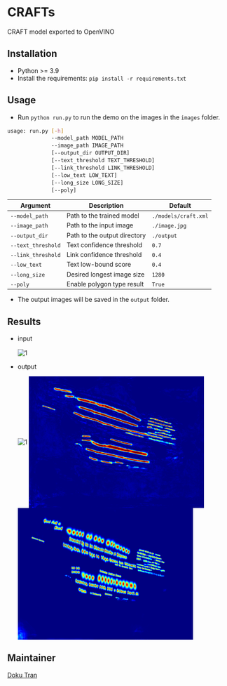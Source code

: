 # CRAFTs
CRAFT model exported to OpenVINO

## Installation

- Python >= 3.9
- Install the requirements: `pip install -r requirements.txt`

## Usage

- Run `python run.py` to run the demo on the images in the `images` folder.

```bash
usage: run.py [-h] 
              --model_path MODEL_PATH 
              --image_path IMAGE_PATH 
              [--output_dir OUTPUT_DIR] 
              [--text_threshold TEXT_THRESHOLD] 
              [--link_threshold LINK_THRESHOLD]
              [--low_text LOW_TEXT] 
              [--long_size LONG_SIZE] 
              [--poly] 
```

| Argument  | Description | Default |
| ------------- | ------------- | ------------- | 
| `--model_path`  | Path to the trained model | `./models/craft.xml` | |
| `--image_path`  | Path to the input image | `./image.jpg` | 
| `--output_dir`  | Path to the output directory | `./output` | 
| `--text_threshold`  | Text confidence threshold | `0.7` | 
| `--link_threshold`  | Link confidence threshold | `0.4` | 
| `--low_text`  | Text low-bound score | `0.4` | 
| `--long_size`  | Desired longest image size | `1280` |
| `--poly`  | Enable polygon type result | `True` |


- The output images will be saved in the `output` folder.

## Results
- input

    <img src="images/input.png" width="400" height="300" alt="1" align="center" />
- output

    <img src="images/int8/output.png" width="400" height="300" alt="1" align="center" />
    <img src="images/int8/link_score_heatmap.png" width="400" height="300" alt="1" align="center" />
    <img src="images/int8/text_score_heatmap.png" width="400" height="300" alt="1" align="center" />

## Maintainer

[Doku Tran](https://github.com/trancongman276)
